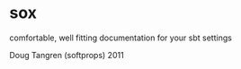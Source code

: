 # sox

comfortable, well fitting documentation for your sbt settings

Doug Tangren (softprops) 2011
